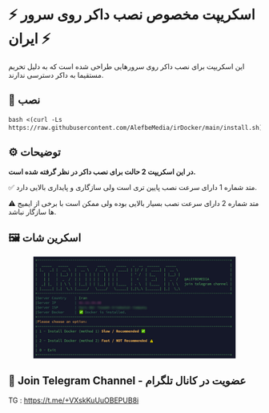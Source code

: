<h1 align=""/>⚡️ اسکریپت مخصوص نصب داکر روی سرور ایران ⚡️</h1>


این اسکریپت برای نصب داکر روی سرورهایی طراحی شده است که به دلیل تحریم مستقیما به داکر دسترسی ندارند.



## 📍 نصب

```
bash <(curl -Ls https://raw.githubusercontent.com/AlefbeMedia/irDocker/main/install.sh)
```

## ⚙️ توضیحات
**در این اسکریپت 2 حالت برای نصب داکر در نظر گرفته شده است.**

✅ متد شماره 1 دارای سرعت نصب پایین تری است ولی سازگاری و پایداری بالایی دارد.

⚠️ متد شماره 2 دارای سرعت نصب بسیار بالایی بوده ولی ممکن است با برخی از ایمیج ها سازگار نباشد.

## 🖼 اسکرین شات
<p align="center">
    <img width="80%" src="https://raw.githubusercontent.com/AlefbeMedia/irDocker/main/docker-prw.jpg" alt="Image">
</p>

## 📧 Join Telegram Channel - عضویت در کانال تلگرام

TG : https://t.me/+VXskKuUuOBEPUB8i
